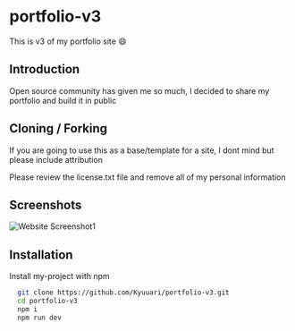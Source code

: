 
# portfolio-v3
This is v3 of my portfolio site 😄

## Introduction
Open source community has given me so much, I decided to share my portfolio and build it in public





## Cloning / Forking

If you are going to use this as a base/template for a site, I dont mind but please include attribution 

Please review the license.txt file and remove all of my personal information


## Screenshots

![Website Screenshot1](https://media.discordapp.net/attachments/801156110752284702/1103785276356165702/Screenshot_2023-05-04_at_4.48.16_PM.png?width=1410&height=806)



## Installation

Install my-project with npm

```bash
  git clone https://github.com/Kyuuari/portfolio-v3.git
  cd portfolio-v3
  npm i
  npm run dev
```
    
